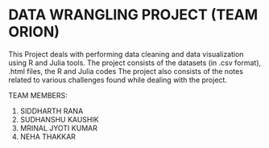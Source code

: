 # DATA WRANGLING PROJECT (TEAM ORION)
This Project deals with performing data cleaning and data visualization using R and Julia tools.
The project consists of the datasets (in .csv format), .html files, the R and Julia codes
The project also consists of the notes related to various challenges found while dealing with the project.

TEAM MEMBERS:
1. SIDDHARTH RANA
2. SUDHANSHU KAUSHIK
3. MRINAL JYOTI KUMAR
4. NEHA THAKKAR
